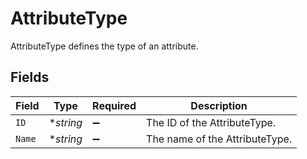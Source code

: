# AttributeType

AttributeType defines the type of an attribute.


## Fields

| Field                          | Type                           | Required                       | Description                    |
| ------------------------------ | ------------------------------ | ------------------------------ | ------------------------------ |
| `ID`                           | **string*                      | :heavy_minus_sign:             | The ID of the AttributeType.   |
| `Name`                         | **string*                      | :heavy_minus_sign:             | The name of the AttributeType. |